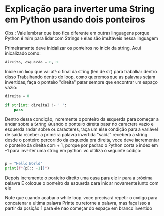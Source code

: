 # Explicação para inverter uma String em Python usando dois ponteiros #

 Obs.: Vale lembrar que isso fica diferente em outras linguagens porque Python é ruim para lidar com Strings e elas são imultáveis nessa linguagem

Primeiramente deve inicializar os ponteiros no inicio da string. Aqui inicalizado como:

````Python
direita, esquerda = 0, 0
````

Inicie um loop que vai até o final da string (len de str) para trabalhar dentro disso
Trabalhando dentro do loop, como queremos que as palavras sejam invertidas, faça o ponteiro "direita" parar sempre que encontrar um espaço vazio:

````Python
direita = 0

if str[int: direita] != ' ':
    pass
````

Dentro dessa condição, incremente o ponteiro da esquerda para começar a andar sobre a String
Quando o ponteiro direita bater no caractere vazio e esquerda andar sobre os caracteres, faça um else condição para a variável de saída receber a primeira palavra invertida
"saida" receberá a string desde o ponteiro percorrido da esquerda pra direita, voce deve incrementar o ponteiro da direita com + 1, porque por padrao o Python corta o index em -1
para inverter uma string em python, vc ultiliza o seguinte código:

````Python

p = "Hello World"
print(f"{p[:: -1]}")

````

Depois incremente o ponteiro direito uma casa para ele ir para a próxima palavra
E coloque o ponteiro da esquerda para iniciar novamente junto com ele

Note que quando acabar o while loop, voce precisará repetir o codigo para concatenar a ultima palavra
Printe ou retorne a palavra, mas faça isso a partir da posição 1 para ele nao começar do espaço em branco invertido